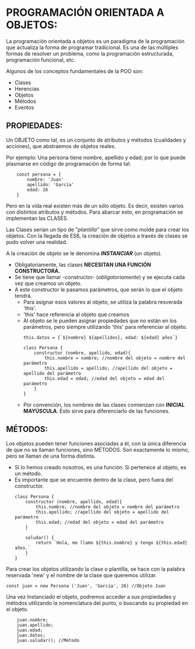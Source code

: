 # PROGRAMACIÓN ORIENTADA A OBJETOS:
La programación orientada a objetos es un paradigma de la programación que actualiza la forma de programar tradicional.
Es una de las múltiples formas de resolver un problema, como la programación estructurada, programación funcional, etc.

Algunos de los conceptos fundamentales de la POO son:
* Clases
* Herencias
* Objetos
* Métodos
* Eventos

## PROPIEDADES:
Un OBJETO como tal, es un conjunto de atributos y métodos (cualidades y acciones), que abstraemos de objetos reales.

Por ejemplo: Una persona tiene nombre, apellido y edad; por lo que puede plasmarse en código de programación de forma tal:
~~~
    const persona = {
        nombre: 'Juan'
        apellido: 'García'
        edad: 26
    }
~~~

Pero en la vida real existen más de un sólo objeto. Es decir, existen varios con distintos atributos y métodos.
Para abarcar esto, en programación se implementan las CLASES.

Las Clases serían un tipo de "_plantilla_" que sirve como molde para crear los objetos.
Con la llegada de ES6, la creación de objetos a través de clases se pudo volver una realidad.

A la creación de objeto se le denomina **_INSTANCIAR_** (un objeto).
* Obligatoriamente, las clases **NECESITAN UNA FUNCIÓN CONSTRUCTORA.**
* Se tiene que llamar -constructor- (_obligatoriamente_) y se ejecuta cada vez que creamos un objeto.
* A este constructor le pasamos parámetros, que serán lo que el objeto tendrá.
    * Para asignar esos valores al objeto, se utiliza la palabra resverada 'this'.
    * 'this' hace referencia al objeto que creamos
    * Al objeto se le pueden asignar propiedades que no están en los parámetros, pero siempre utilizando 'this' para referenciar al objeto.
        ~~~
       this.datos = {`${nombre} ${apellidos}, edad: ${edad} años`}
        ~~~
        ~~~
        class Persona {
            constructor (nombre, apellido, edad){
                this.nombre = nombre; //nombre del objeto = nombre del parámetro
                this.apellido = apellido; //apellido del objeto = apellido del parámetro
                this.edad = edad; //edad del objeto = edad del parámetro
            }
        }
        ~~~
    * Por convención, los nombres de las clases comienzan con **INICIAL MAYÚSCULA**. Esto sirve para diferenciarlo de las funciones.
        
## MÉTODOS:
Los objetos pueden tener funciones asociadas a él, con la única diferencia de que no se llaman funciones, sino MÉTODOS.
Son exactamente lo mismo, pero se llaman de una forma distinta.
* Si lo hemos creado nosotros, es una función. Si pertenece al objeto, es un método.
* Es importante que se encuentre dentro de la clase, pero fuera del constructor.
    ~~~
    class Persona {
        constructor (nombre, apellido, edad){
            this.nombre; //nombre del objeto = nombre del parámetro
            this.apellido; //apellido del objeto = apellido del parámetro
            this.edad; //edad del objeto = edad del parámetro
        }

        saludar() {
            return `Hola, me llamo ${this.nombre} y tengo ${this.edad} años.`
        }
    }
    ~~~

Para crear los objetos utilizando la clase o plantilla, se hace con la palabra reservada 'new' y el nombre de la clase que queremos utilizar.
~~~
const juan = new Persona ('Juan', 'García', 26) //Objeto Juan
~~~

Una vez Instanciado el objeto, podremos acceder a sus propiedades y métodos utilizando la nomenclatura del punto, o buscando su propiedad en el objeto.
~~~
    juan.nombre;
    juan.apellido;
    juan.edad;
    juan.datos;
    juan.saludar(); //Método
~~~